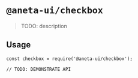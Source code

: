 # `@aneta-ui/checkbox`

> TODO: description

## Usage

```
const checkbox = require('@aneta-ui/checkbox');

// TODO: DEMONSTRATE API
```
